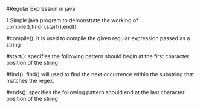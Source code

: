 #Regular Expression in java 

1.Simple java program to demonstrate the working of compile(),find(),start(),end().

#compile(): It is used to compile the given regular expression passed as a string

#start(): specifies the following pattern should begin at the first character position of the string

#find(): find() will used to find the next occurrence within the substring that matches the regex.

#ends(): specifies the following pattern should end at the last character position of the string

